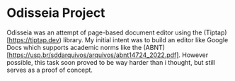 # Odisseia Project

Odisseia was an attempt of page-based document editor using the (Tiptap)[https://tiptap.dev) library. My initial intent
was to build an editor like Google Docs which supports academic norms like the (ABNT)[https://usp.br/sddarquivos/arquivos/abnt14724_2022.pdf].
However possible, this task soon proved to be way harder than i thought, but still serves as a proof of concept.
